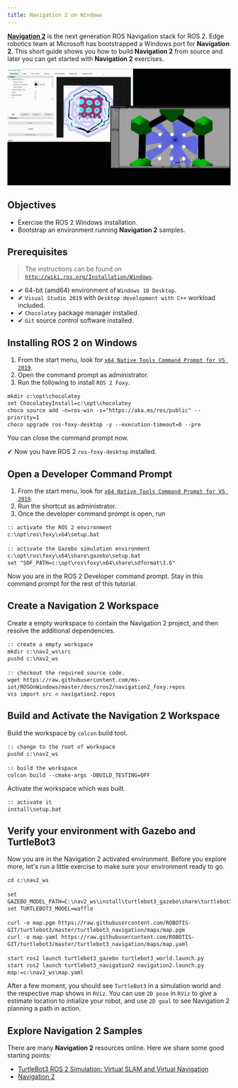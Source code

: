 ```yaml
---
title: Navigation 2 on Windows
---
```


[**Navigation 2**][nav2] is the next generation ROS Navigation stack for ROS 2.
Edge robotics team at Microsoft has bootstrapped a Windows port for **Navigation 2**.
This short guide shows you how to build **Navigation 2** from source and later you can get started with **Navigation 2** exercises.

![](./nav2.gif)

## Objectives

  * Exercise the ROS 2 Windows installation.
  * Bootstrap an environment running **Navigation 2** samples.

## Prerequisites

> The instructions can be found on [`http://wiki.ros.org/Installation/Windows`](http://wiki.ros.org/Installation/Windows).

  * ✔ 64-bit (amd64) environment of `Windows 10 Desktop`.
  * ✔ `Visual Studio 2019` with `Desktop development with C++` workload included.
  * ✔ `Chocolatey` package manager installed.
  * ✔ `Git` source control software installed.
  
## Installing ROS 2 on Windows

1. From the start menu, look for [`x64 Native Tools Command Prompt for VS 2019`][vsdevcmd].
2. Open the command prompt as administrator.
3. Run the following to install `ROS 2 Foxy`.

```Batchfile
mkdir c:\opt\chocolatey
set ChocolateyInstall=c:\opt\chocolatey
choco source add -n=ros-win -s="https://aka.ms/ros/public" --priority=1
choco upgrade ros-foxy-desktop -y --execution-timeout=0 --pre
```

You can close the command prompt now.

✔ Now you have ROS 2 `ros-foxy-desktop` installed.

## Open a Developer Command Prompt

1. From the start menu, look for [`x64 Native Tools Command Prompt for VS 2019`][vsdevcmd].
2. Run the shortcut as administrator.
3. Once the developer command prompt is open, run

```
:: activate the ROS 2 environment
c:\opt\ros\foxy\x64\setup.bat

:: activate the Gazebo simulation environment
c:\opt\ros\foxy\x64\share\gazebo\setup.bat
set "SDF_PATH=c:\opt\ros\foxy\x64\share\sdformat\1.6"
```

Now you are in the ROS 2 Developer command prompt.
Stay in this command prompt for the rest of this tutorial.

## Create a Navigation 2 Workspace

Create a empty workspace to contain the Navigation 2 project, and then resolve the additional dependencies.

```Batchfile
:: create a empty workspace
mkdir c:\nav2_ws\src
pushd c:\nav2_ws

:: checkout the required source code.
wget https://raw.githubusercontent.com/ms-iot/ROSOnWindows/master/docs/ros2/navigation2_foxy.repos
vcs import src < navigation2.repos
```

## Build and Activate the Navigation 2 Workspace

Build the workspace by `colcon` build tool.

```Batchfile
:: change to the root of workspace
pushd c:\nav2_ws

:: build the workspace
colcon build --cmake-args -DBUILD_TESTING=OFF
```

Activate the workspace which was built.

```Batchfile
:: activate it
install\setup.bat
```

## Verify your environment with Gazebo and TurtleBot3

Now you are in the Navigation 2 activated environment.
Before you explore more, let's run a little exercise to make sure your environment ready to go.

```Batchfile
cd c:\nav2_ws

set GAZEBO_MODEL_PATH=C:\nav2_ws\install\turtlebot3_gazebo\share\turtlebot3_gazebo\models;%GAZEBO_MODEL_PATH%
set TURTLEBOT3_MODEL=waffle

curl -o map.pgm https://raw.githubusercontent.com/ROBOTIS-GIT/turtlebot3/master/turtlebot3_navigation/maps/map.pgm
curl -o map.yaml https://raw.githubusercontent.com/ROBOTIS-GIT/turtlebot3/master/turtlebot3_navigation/maps/map.yaml

start ros2 launch turtlebot3_gazebo turtlebot3_world.launch.py
start ros2 launch turtlebot3_navigation2 navigation2.launch.py map:=c:\nav2_ws\map.yaml
```

After a few moment, you should see `TurtleBot3` in a simulation world and the respective map shows in `RViz`.
You can use `2D pose` in `RViz` to give a estimate location to intialize your robot, and use `2D goal` to see Navigation 2 planning a path in action.

## Explore Navigation 2 Samples

There are many **Navigation 2** resources online.
Here we share some good starting points:

* [TurtleBot3 ROS 2 Simulation: Virtual SLAM and Virtual Navigation][turtlebot3ros2]
* [Navigation 2][nav2]


[nav2]: https://ros-planning.github.io/navigation2/
[turtlebot3ros2]: http://emanual.robotis.com/docs/en/platform/turtlebot3/ros2_simulation/#ros-2-simulation
[vsdevcmd]: https://docs.microsoft.com/en-us/dotnet/framework/tools/developer-command-prompt-for-vs
